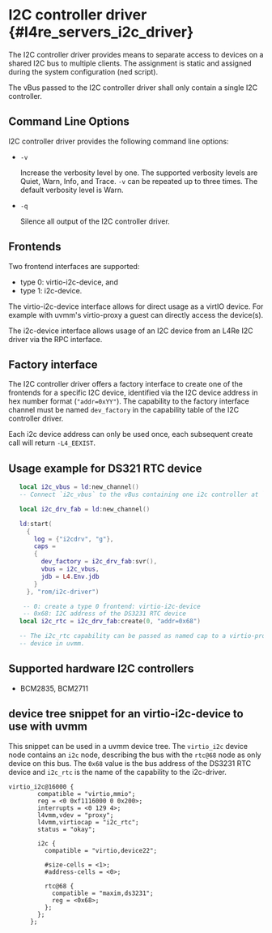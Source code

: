 # I2C controller driver {#l4re_servers_i2c_driver}

 The I2C controller driver provides means to separate access to devices on a
 shared I2C bus to multiple clients.
 The assignment is static and assigned during the system configuration (ned
 script).

 The vBus passed to the I2C controller driver shall only contain a single I2C
 controller.


## Command Line Options

I2C controller driver provides the following command line options:

* `-v`

   Increase the verbosity level by one. The supported verbosity levels are
   Quiet, Warn, Info, and Trace. `-v` can be repeated up to three times. The
   default verbosity level is Warn.

* `-q`

   Silence all output of the I2C controller driver.


## Frontends

 Two frontend interfaces are supported:

 * type 0: virtio-i2c-device, and
 * type 1: i2c-device.

 The virtio-i2c-device interface allows for direct usage as a virtIO device.
 For example with uvmm's virtio-proxy a guest can directly access the
 device(s).

 The i2c-device interface allows usage of an I2C device from an L4Re
 I2C driver via the RPC interface.


## Factory interface

 The I2C controller driver offers a factory interface to create one of the
 frontends for a specific I2C device, identified via the I2C device address in
 hex number format (`"addr=0xYY"`).
 The capability to the factory interface channel must be named `dev_factory`
 in the capability table of the I2C controller driver.

 Each i2c device address can only be used once, each subsequent create call
 will return `-L4_EEXIST`.


## Usage example for DS321 RTC device

```lua
   local i2c_vbus = ld:new_channel()
   -- Connect `i2c_vbus` to the vBus containing one i2c controller at `io`.

   local i2c_drv_fab = ld:new_channel()

   ld:start(
     {
       log = {"i2cdrv", "g"},
       caps =
       {
         dev_factory = i2c_drv_fab:svr(),
         vbus = i2c_vbus,
         jdb = L4.Env.jdb
       }
     }, "rom/i2c-driver")

    -- 0: create a type 0 frontend: virtio-i2c-device
    -- 0x68: I2C address of the DS3231 RTC device
   local i2c_rtc = i2c_drv_fab:create(0, "addr=0x68")

   -- The i2c_rtc capability can be passed as named cap to a virtio-proxy
   -- device in uvmm.
```


## Supported hardware I2C controllers

 - BCM2835, BCM2711


## device tree snippet for an virtio-i2c-device to use with uvmm

This snippet can be used in a uvmm device tree. The `virtio_i2c` device node
contains an `i2c` node, describing the bus with the `rtc@68` node as only
device on this bus.
The `0x68` value is the bus address of the DS3231 RTC device and `i2c_rtc` is
the name of the capability to the i2c-driver.

```dts
virtio_i2c@16000 {
        compatible = "virtio,mmio";
        reg = <0 0xf1116000 0 0x200>;
        interrupts = <0 129 4>;
        l4vmm,vdev = "proxy";
        l4vmm,virtiocap = "i2c_rtc";
        status = "okay";

        i2c {
          compatible = "virtio,device22";

          #size-cells = <1>;
          #address-cells = <0>;

          rtc@68 {
            compatible = "maxim,ds3231";
            reg = <0x68>;
          };
        };
      };
```

